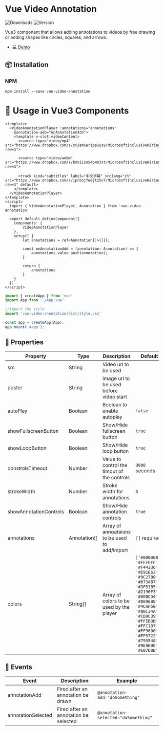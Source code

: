 # Vue Video Annotation
![Downloads](https://img.shields.io/npm/dw/vue-video-annotation)
![Version](https://img.shields.io/npm/v/vue-video-annotation)

Vue3 component that allows adding annotations to videos by free drawing or adding shapes like circles, squares, and arrows.

- 💻 [Demo](https://xwellingtonx.github.io/vue-video-annotation/)

## 📦 Installation

### NPM

`npm install --save vue-video-annotation`

# 🚀 Usage in Vue3 Components

```vue
<template>
  <VideoAnnotationPlayer :annotations="annotations"
    @annotation-add="onAnnotationAdd">
    <template v-slot:videoContent>
      <source type="video/mp4" src="https://www.dropbox.com/s/xvjem6er1pp1usy/MicrosoftInclusiveHiring.mp4?raw=1">

      <source type="video/webm" src="https://www.dropbox.com/s/bmki1sn54o4m3xt/MicrosoftInclusiveHiring.webm?raw=1">

      <track kind="subtitles" label="中文字幕" srclang="zh" src="https://www.dropbox.com/s/ipnbojfe0jtz5n7/MicrosoftInclusiveHiringCHT.vtt?raw=1" default>
    </template>
  </VideoAnnotationPlayer>
</template>
<script>
  import { VideoAnnotationPlayer, Annotation } from 'vue-video-annotation'

  export default defineComponent({
    components: {
        VideoAnnotationPlayer
    },
    setup() {
        let annotations = ref<Annotation[]>([]);

        const onAnnotationAdd = (annotation: Annotation) => {
            annotations.value.push(annotation);
        }

        return {
            annotations
        }
    }
  })
</script>
```

```ts
import { createApp } from 'vue'
import App from './App.vue'

//Import the style
import 'vue-video-annotation/dist/style.css'

const app = createApp(App);
app.mount('#app');

```


## 🔧 Properties

| Property              | Type    | Description                                                 | Default                             |
|-----------------------|---------|-------------------------------------------------------------|-------------------------------------|
| src                   | String  | Video url to be used                                        |                                     |
| poster                | String  | Image url to be used before video start                     |                                     |
| autoPlay              | Boolean | Boolean to enable autoplay                                  | `false`                             |
| showFullscreenButton  | Boolean | Show/Hide fullscreen button                                 | `true`                              |
| showLoopButton        | Boolean | Show/Hide loop button                                       | `true`                              |
| constrolsTimeout      | Number  | Value to control the timout of the controls                 | `3000` seconds                      |
| strokeWidth           | Number  | Stroke width for annotations                                | `5`                                 |
| showAnnotationControls| Boolean | Show/Hide annotation controls                               | `true`                              |
| annotations           | Annotation[]  | Array of annoataions to be used to add/import         | `[]` required                       |
| colors                | String[]| Array of colors to be used by the player                    | `['#000000', '#FFFFFF', '#F44336', '#E91E63', '#9C27B0', '#673AB7', '#3F51B5', '#2196F3', '#00BCD4', '#009688', '#4CAF50', '#8BC34A', '#CDDC39', '#FFEB3B', '#FFC107', '#FF9800', '#FF5722', '#795548', '#9E9E9E', '#607D8B']`                    |

## 🔧 Events

| Event         | Description                                    | Example                       |
|---------------|------------------------------------------------|-------------------------------|
| annotationAdd | Fired after an annotation be drawn             | `@annotation-add="doSomething"`|
| annotationSelected | Fired after an annotation be selected     | `@annotation-selected="doSomething"` |

